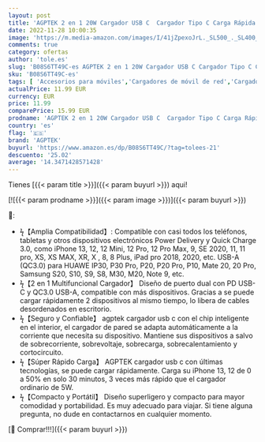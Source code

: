 ```yaml
---
layout: post
title: 'AGPTEK 2 en 1 20W Cargador USB C  Cargador Tipo C Carga Rápida PD 3.0 y USB QC 3.0 Compatible para iPhone 13/12/ 11 Pro MAX Mini  Negro'
date: 2022-11-28 10:00:35
image: 'https://m.media-amazon.com/images/I/41jZpexoJrL._SL500_._SL400_.jpg'
comments: true
category: ofertas
author: 'tole.es'
slug: 'B08S6TT49C-es AGPTEK 2 en 1 20W Cargador USB C Cargador Tipo C Carga...'
sku: 'B08S6TT49C-es'
tags: [ 'Accesorios para móviles','Cargadores de móvil de red','Cargadores para móviles','Comunicación móvil y accesorios','Electrónica','agptek','iphone','🇪🇸', ]
actualPrice: 11.99 EUR
currency: EUR
price: 11.99
comparePrice: 15.99 EUR
prodname: 'AGPTEK 2 en 1 20W Cargador USB C  Cargador Tipo C Carga Rápida PD 3.0 y USB QC 3.0 Compatible para iPhone 13/12/ 11 Pro MAX Mini  Negro'
country: 'es'
flag: '🇪🇸'
brand: 'AGPTEK'
buyurl: 'https://www.amazon.es/dp/B08S6TT49C/?tag=tolees-21'
descuento: '25.02'
average: '14.3471428571428'
---
```


Tienes [{{< param title >}}]({{< param buyurl >}}) aqui!

[![{{< param prodname >}}]({{< param image >}})]({{< param buyurl >}})

🔎:

- ϟ【Amplia Compatibilidad】: Compatible con casi todos los teléfonos, tabletas y otros dispositivos electrónicos Power Delivery y Quick Charge 3.0, como iPhone 13, 12, 12 Mini, 12 Pro, 12 Pro Max, 9, SE 2020, 11, 11 pro, XS, XS MAX, XR, X , 8, 8 Plus, iPad pro 2018, 2020, etc. USB-A (QC3.0) para HUAWE IP30, P30 Pro, P20, P20 Pro, P10, Mate 20, 20 Pro, Samsung S20, S10, S9, S8, M30, M20, Note 9, etc.
- ϟ【2 en 1 Multifuncional Cargador】 Diseño de puerto dual con PD USB-C y QC3.0 USB-A, compatible con más dispositivos. Gracias a se puede cargar rápidamente 2 dispositivos al mismo tiempo, lo libera de cables desordenados en escritorio.
- ϟ【Seguro y Confiable】 agptek cargador usb c con el chip inteligente en el interior, el cargador de pared se adapta automáticamente a la corriente que necesita su dispositivo. Mantiene sus dispositivos a salvo de sobrecorriente, sobrevoltaje, sobrecarga, sobrecalentamiento y cortocircuito.
- ϟ【Súper Rápido Carga】 AGPTEK cargador usb c con últimas tecnologías, se puede cargar rápidamente. Carga su iPhone 13, 12 de 0 a 50% en solo 30 minutos, 3 veces más rápido que el cargador ordinario de 5W.
- ϟ【Compacto y Portátil】 Diseño superligero y compacto para mayor comodidad y portabilidad. Es muy adecuado para viajar. Si tiene alguna pregunta, no dude en contactarnos en cualquier momento.

[🛒 Comprar!!!]({{< param buyurl >}})
